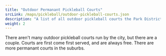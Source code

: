 ```yaml
---
title: "Outdoor Permanant Pickleball Courts"
srcLink: /maps/pickleball/outdoor-pickleball-courts.json
description: "A list of all outdoor pickleball courts the Park District maintains in the city."
weight: 2
---
```

There aren't many outdoor pickleball courts run by the city, but there are a couple. Courts are first come first served, and are always free. There are more permanant courts in the suburbs.
